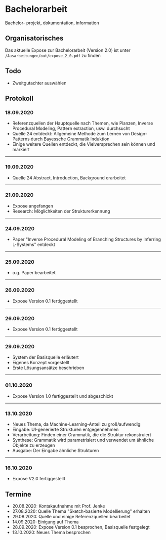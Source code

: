 # Bachelorarbeit
Bachelor- projekt, dokumentation, information

## Organisatorisches
Das aktuelle Expose zur Bachelorarbeit (Version 2.0) ist unter `/Ausarbeitungen/out/expose_2_0.pdf` zu finden

## Todo
* Zweitgutachter auswählen

## Protokoll

### 18.09.2020
* Referenzquellen der Hauptquelle nach Themen, wie Planzen, Inverse Procedural Modeling, Pattern extraction, usw. durchsucht
* Quelle 24 entdeckt: Allgemeine Methode zum Lernen von Design-Patterns durch Bayessche Grammatik Induktion
* Einige weitere Quellen entdeckt, die Vielversprechen sein können und markiert
----------

### 19.09.2020
* Quelle 24 Abstract, Introduction, Background erarbeitet
----------

### 21.09.2020
* Expose angefangen
* Research: Möglichkeiten der Strukturerkennung
----------

### 24.09.2020
* Paper "Inverse Procedural Modeling of Branching Structures by Inferring L-Systems" entdeckt
----------

### 25.09.2020
* o.g. Paper bearbeitet
----------

### 26.09.2020
* Expose Version 0.1 fertiggestellt
----------

### 26.09.2020
* Expose Version 0.1 fertiggestellt
----------

### 29.09.2020
* System der Basisquelle erläutert
* Eigenes Konzept vorgestellt
* Erste Lösungsansätze beschrieben
----------

### 01.10.2020
* Expose Version 1.0 fertiggestellt und abgeschickt
----------

### 13.10.2020
* Neues Thema, da Machine-Learning-Anteil zu groß/aufwendig
* Eingabe: UI-generierte Strukturen entgegennehmen
* Verarbeitung: Finden einer Grammatik, die die Struktur rekonstruiert
* Synthese: Grammatik wird parametrisiert und verwendet um ähnliche Objekte zu erzeugen
* Ausgabe: Der Eingabe ähnliche Strukturen
----------

### 16.10.2020
* Expose V2.0 fertiggestellt

## Termine
* 20.08.2020: Kontakaufnahme mit Prof. Jenke
* 27.08.2020: Quelle Thema "Sketch-basierte Modellierung" erhalten
* 29.08.2020: Quelle und einige Referenzquellen bearbeitet
* 14.09.2020: Einigung auf Thema
* 28.09.2020: Expose Version 0.1 besprochen, Basisquelle festgelegt
* 13.10.2020: Neues Thema besprochen
